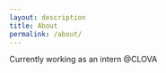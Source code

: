 ```yaml
---
layout: description
title: About
permalink: /about/
---
```


Currently working as an intern @CLOVA


